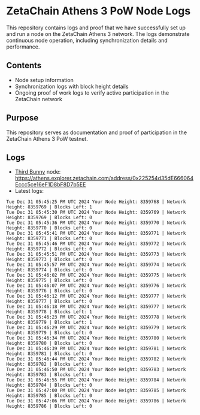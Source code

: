 # ZetaChain Athens 3 PoW Node Logs
This repository contains logs and proof that we have successfully set up and run a node on the ZetaChain Athens 3 network. The logs demonstrate continuous node operation, including synchronization details and performance.

## Contents
- Node setup information
- Synchronization logs with block height details
- Ongoing proof of work logs to verify active participation in the ZetaChain network

## Purpose
This repository serves as documentation and proof of participation in the ZetaChain Athens 3 PoW testnet.

## Logs

- [Third Bunny](https://thirdbunny.xyz/) node: https://athens.explorer.zetachain.com/address/0x225254d35dE666064Eccc5ce16eF1D8bF8D7b5EE
- Latest logs:
```
Tue Dec 31 05:45:25 PM UTC 2024 Your Node Height: 8359768 | Network Height: 8359769 | Blocks Left: 1
Tue Dec 31 05:45:30 PM UTC 2024 Your Node Height: 8359769 | Network Height: 8359769 | Blocks Left: 0
Tue Dec 31 05:45:36 PM UTC 2024 Your Node Height: 8359770 | Network Height: 8359770 | Blocks Left: 0
Tue Dec 31 05:45:41 PM UTC 2024 Your Node Height: 8359771 | Network Height: 8359771 | Blocks Left: 0
Tue Dec 31 05:45:46 PM UTC 2024 Your Node Height: 8359772 | Network Height: 8359772 | Blocks Left: 0
Tue Dec 31 05:45:51 PM UTC 2024 Your Node Height: 8359773 | Network Height: 8359773 | Blocks Left: 0
Tue Dec 31 05:45:57 PM UTC 2024 Your Node Height: 8359774 | Network Height: 8359774 | Blocks Left: 0
Tue Dec 31 05:46:02 PM UTC 2024 Your Node Height: 8359775 | Network Height: 8359775 | Blocks Left: 0
Tue Dec 31 05:46:07 PM UTC 2024 Your Node Height: 8359776 | Network Height: 8359776 | Blocks Left: 0
Tue Dec 31 05:46:12 PM UTC 2024 Your Node Height: 8359777 | Network Height: 8359777 | Blocks Left: 0
Tue Dec 31 05:46:18 PM UTC 2024 Your Node Height: 8359777 | Network Height: 8359778 | Blocks Left: 1
Tue Dec 31 05:46:23 PM UTC 2024 Your Node Height: 8359778 | Network Height: 8359779 | Blocks Left: 1
Tue Dec 31 05:46:29 PM UTC 2024 Your Node Height: 8359779 | Network Height: 8359779 | Blocks Left: 0
Tue Dec 31 05:46:34 PM UTC 2024 Your Node Height: 8359780 | Network Height: 8359780 | Blocks Left: 0
Tue Dec 31 05:46:39 PM UTC 2024 Your Node Height: 8359781 | Network Height: 8359781 | Blocks Left: 0
Tue Dec 31 05:46:44 PM UTC 2024 Your Node Height: 8359782 | Network Height: 8359782 | Blocks Left: 0
Tue Dec 31 05:46:50 PM UTC 2024 Your Node Height: 8359783 | Network Height: 8359783 | Blocks Left: 0
Tue Dec 31 05:46:55 PM UTC 2024 Your Node Height: 8359784 | Network Height: 8359784 | Blocks Left: 0
Tue Dec 31 05:47:00 PM UTC 2024 Your Node Height: 8359785 | Network Height: 8359785 | Blocks Left: 0
Tue Dec 31 05:47:06 PM UTC 2024 Your Node Height: 8359786 | Network Height: 8359786 | Blocks Left: 0
```
